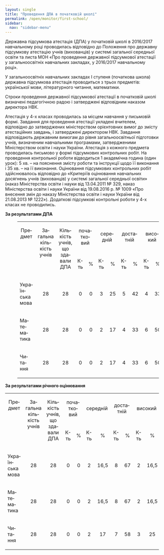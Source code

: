 ```yaml
---
layout: single
title: "Проведення ДПА в початковій школі"
permalink: /open/monitor/first-school/
sidebar:
  nav: "sidebar-menu"
---
```


Державна підсумкова атестація (ДПА) у початковій школі в 2016/2017 навчальному році проводилась відповідно до Положення про державну підсумкову атестацію учнів (вихованців) у системі загальної середньої освіти та листа МОН «Про проведення державної підсумкової атестації у загальноосвітніх навчальних закладах, у 2016/2017 навчальному році».

У загальноосвітніх навчальних закладах І ступеня (початкова школа) державна підсумкова атестація проводиться з трьох предметів: української мови, літературного читання, математики.

Строки проведення державної підсумкової атестації в початковій школі визначені педагогічною радою і затверджені відповідним наказом директора НВК.

Атестація у 4-х класах проводилась за місцем навчання у письмовій формі. Завдання для проведення атестації укладені вчителем, відповідно до затверджених міністерством орієнтовних вимог до змісту атестаційних завдань, і затверджені директором НВК. Завдання відповідають державним вимогам до рівня загальноосвітньої підготовки учнів, визначеним навчальними програмами, затвердженими Міністерством освіти і науки України.
Атестація з кожного предмета проводилась письмово у формі підсумкових контрольних робіт. На проведення контрольної роботи відводиться 1 академічна година (один урок): 5 хв. – на пояснення змісту роботи та інструкції щодо її виконання і 35 хв. – на її виконання. Оцінювання підсумкових контрольних робіт здійснювалось відповідно до «Критеріїв оцінювання навчальних досягнень учнів (вихованців) у системі загальної середньої освіти» (наказ Міністерства освіти і науки від 13.04.2011 № 329, наказ Міністерства освіти і науки України від 19.08.2016 р. № 1009 «Про внесення змін до наказу Міністерства освіти і науки України від 21.08.2013 № 1222»). Додаткові підсумкові контрольні роботи у 4-х класах не проводились.

<p lang="uk-UA">
    <strong>За результатами ДПА</strong>
</p>
<dl>
    <dl>
        <dd>
            <table width="927" cellpadding="7" cellspacing="0">
                <colgroup>
                    <col width="153"/>
                    <col width="72"/>
                    <col width="75"/>
                    <col width="33"/>
                    <col width="33"/>
                    <col width="33"/>
                    <col width="33"/>
                    <col width="33"/>
                    <col width="33"/>
                    <col width="33"/>
                    <col width="33"/>
                    <col width="94"/>
                    <col width="82"/>
                </colgroup>
                <tbody>
                    <tr>
                        <td rowspan="2" width="153" height="26" valign="top">
                            <p lang="uk-UA" align="center">
                                Предмет
                            </p>
                        </td>
                        <td rowspan="2" width="72" valign="top">
                            <p lang="uk-UA" align="center">
                                Загальна кількість учнів
                            </p>
                        </td>
                        <td rowspan="2" width="75" valign="top">
                            <p lang="uk-UA" align="center">
                                Кількість учнів, що здавали ДПА
                            </p>
                        </td>
                        <td colspan="2" width="81">
                            <p lang="uk-UA" align="center">
                                початковий
                            </p>
                        </td>
                        <td colspan="2" width="81">
                            <p lang="uk-UA" align="center">
                                середній
                            </p>
                        </td>
                        <td colspan="2" width="81">
                            <p lang="uk-UA" align="center">
                                достатній
                            </p>
                        </td>
                        <td colspan="2" width="81">
                            <p lang="uk-UA" align="center">
                                високий
                            </p>
                        </td>
                        <td rowspan="2" width="94">
                            <p lang="uk-UA" align="center">
                                % успішності
                            </p>
                        </td>
                        <td rowspan="2" width="82">
                            <p lang="ru-RU" align="center">
                                % якість знань
                            </p>
                        </td>
                    </tr>
                    <tr>
                        <td width="33">
                            <p lang="uk-UA" align="center">
                                К-ть
                            </p>
                        </td>
                        <td width="33">
                            <p lang="uk-UA" align="center">
                                %
                            </p>
                        </td>
                        <td width="33">
                            <p lang="uk-UA" align="center">
                                К-ть
                            </p>
                        </td>
                        <td width="33">
                            <p lang="uk-UA" align="center">
                                %
                            </p>
                        </td>
                        <td width="33">
                            <p lang="uk-UA" align="center">
                                К-ть
                            </p>
                        </td>
                        <td width="33">
                            <p lang="uk-UA" align="center">
                                %
                            </p>
                        </td>
                        <td width="33">
                            <p lang="uk-UA" align="center">
                                К-ть
                            </p>
                        </td>
                        <td width="33">
                            <p lang="uk-UA" align="center">
                                %
                            </p>
                        </td>
                    </tr>
                    <tr>
                        <td width="153" valign="bottom">
                            <p lang="uk-UA">
                                Українська мова
                            </p>
                        </td>
                        <td width="72">
                            <p lang="uk-UA" align="center">
                                28
                            </p>
                        </td>
                        <td width="75">
                            <p lang="uk-UA" align="center">
                                28
                            </p>
                        </td>
                        <td width="33">
                            <p lang="uk-UA" align="center">
                                0
                            </p>
                        </td>
                        <td width="33">
                            <p lang="uk-UA" align="center">
                                0
                            </p>
                        </td>
                        <td width="33">
                            <p lang="uk-UA" align="center">
                                3
                            </p>
                        </td>
                        <td width="33">
                            <p lang="uk-UA" align="center">
                                25
                            </p>
                        </td>
                        <td width="33">
                            <p lang="uk-UA" align="center">
                                5
                            </p>
                        </td>
                        <td width="33">
                            <p lang="uk-UA" align="center">
                                42
                            </p>
                        </td>
                        <td width="33">
                            <p lang="uk-UA" align="center">
                                4
                            </p>
                        </td>
                        <td width="33">
                            <p lang="uk-UA" align="center">
                                33
                            </p>
                        </td>
                        <td width="94">
                            <p lang="uk-UA" align="center">
                                100
                            </p>
                        </td>
                        <td width="82">
                            <p lang="uk-UA" align="center">
                                75
                            </p>
                        </td>
                    </tr>
                    <tr>
                        <td width="153" valign="bottom">
                            <p lang="uk-UA">
                                Математика
                            </p>
                        </td>
                        <td width="72">
                            <p lang="uk-UA" align="center">
                                28
                            </p>
                        </td>
                        <td width="75">
                            <p lang="uk-UA" align="center">
                                28
                            </p>
                        </td>
                        <td width="33">
                            <p lang="uk-UA" align="center">
                                0
                            </p>
                        </td>
                        <td width="33">
                            <p lang="uk-UA" align="center">
                                0
                            </p>
                        </td>
                        <td width="33">
                            <p lang="uk-UA" align="center">
                                2
                            </p>
                        </td>
                        <td width="33">
                            <p lang="uk-UA" align="center">
                                17
                            </p>
                        </td>
                        <td width="33">
                            <p lang="uk-UA" align="center">
                                4
                            </p>
                        </td>
                        <td width="33">
                            <p lang="uk-UA" align="center">
                                33
                            </p>
                        </td>
                        <td width="33">
                            <p lang="uk-UA" align="center">
                                6
                            </p>
                        </td>
                        <td width="33">
                            <p lang="uk-UA" align="center">
                                50
                            </p>
                        </td>
                        <td width="94">
                            <p lang="uk-UA" align="center">
                                100
                            </p>
                        </td>
                        <td width="82">
                            <p lang="uk-UA" align="center">
                                83
                            </p>
                        </td>
                    </tr>
                    <tr>
                        <td width="153" valign="bottom">
                            <p lang="uk-UA">
                                Читання
                            </p>
                        </td>
                        <td width="72">
                            <p lang="uk-UA" align="center">
                                28
                            </p>
                        </td>
                        <td width="75">
                            <p lang="uk-UA" align="center">
                                28
                            </p>
                        </td>
                        <td width="33">
                            <p lang="uk-UA" align="center">
                                0
                            </p>
                        </td>
                        <td width="33">
                            <p lang="uk-UA" align="center">
                                0
                            </p>
                        </td>
                        <td width="33">
                            <p lang="uk-UA" align="center">
                                2
                            </p>
                        </td>
                        <td width="33">
                            <p lang="uk-UA" align="center">
                                17
                            </p>
                        </td>
                        <td width="33">
                            <p lang="uk-UA" align="center">
                                4
                            </p>
                        </td>
                        <td width="33">
                            <p lang="uk-UA" align="center">
                                33
                            </p>
                        </td>
                        <td width="33">
                            <p lang="uk-UA" align="center">
                                6
                            </p>
                        </td>
                        <td width="33">
                            <p lang="uk-UA" align="center">
                                50
                            </p>
                        </td>
                        <td width="94">
                            <p lang="uk-UA" align="center">
                                100
                            </p>
                        </td>
                        <td width="82">
                            <p lang="uk-UA" align="center">
                                83
                            </p>
                        </td>
                    </tr>
                </tbody>
            </table>
        </dd>
    </dl>
</dl>
<p lang="ru-RU">
    <strong>За результатами річного оцінювання</strong>
</p>
<center>
    <table dir="ltr" width="920" cellpadding="7" cellspacing="0">
        <colgroup>
            <col width="153"/>
            <col width="72"/>
            <col width="75"/>
            <col width="32"/>
            <col width="32"/>
            <col width="32"/>
            <col width="32"/>
            <col width="32"/>
            <col width="32"/>
            <col width="32"/>
            <col width="32"/>
            <col width="93"/>
            <col width="89"/>
        </colgroup>
        <tbody>
            <tr>
                <td rowspan="2" width="153" height="21" valign="top">
                    <p lang="uk-UA" align="center">
                        Предмет
                    </p>
                </td>
                <td rowspan="2" width="72" valign="top">
                    <p lang="uk-UA" align="center">
                        Загальна кількість учнів
                    </p>
                </td>
                <td rowspan="2" width="75" valign="top">
                    <p lang="uk-UA" align="center">
                        Кількість учнів, що здавали ДПА
                    </p>
                </td>
                <td colspan="2" width="78">
                    <p lang="uk-UA" align="center">
                        початковий
                    </p>
                </td>
                <td colspan="2" width="78">
                    <p lang="uk-UA" align="center">
                        середній
                    </p>
                </td>
                <td colspan="2" width="78">
                    <p lang="uk-UA" align="center">
                        достатній
                    </p>
                </td>
                <td colspan="2" width="78">
                    <p lang="uk-UA" align="center">
                        високий
                    </p>
                </td>
                <td rowspan="2" width="93">
                    <p lang="uk-UA" align="center">
                        % успішності
                    </p>
                </td>
                <td rowspan="2" width="89">
                    <p lang="ru-RU" align="center">
                        % якість знань
                    </p>
                </td>
            </tr>
            <tr>
                <td width="32">
                    <p lang="uk-UA" align="center">
                        К-ть
                    </p>
                </td>
                <td width="32">
                    <p lang="uk-UA" align="center">
                        %
                    </p>
                </td>
                <td width="32">
                    <p lang="uk-UA" align="center">
                        К-ть
                    </p>
                </td>
                <td width="32">
                    <p lang="uk-UA" align="center">
                        %
                    </p>
                </td>
                <td width="32">
                    <p lang="uk-UA" align="center">
                        К-ть
                    </p>
                </td>
                <td width="32">
                    <p lang="uk-UA" align="center">
                        %
                    </p>
                </td>
                <td width="32">
                    <p lang="uk-UA" align="center">
                        К-ть
                    </p>
                </td>
                <td width="32">
                    <p lang="uk-UA" align="center">
                        %
                    </p>
                </td>
            </tr>
            <tr>
                <td width="153">
                    <p lang="uk-UA">
                        Українська мова
                    </p>
                </td>
                <td width="72">
                    <p lang="uk-UA" align="center">
                        28
                    </p>
                </td>
                <td width="75">
                    <p lang="uk-UA" align="center">
                        28
                    </p>
                </td>
                <td width="32">
                    <p lang="uk-UA" align="center">
                        0
                    </p>
                </td>
                <td width="32">
                    <p lang="uk-UA" align="center">
                        0
                    </p>
                </td>
                <td width="32">
                    <p lang="uk-UA" align="center">
                        2
                    </p>
                </td>
                <td width="32">
                    <p lang="uk-UA" align="center">
                        16,5
                    </p>
                </td>
                <td width="32">
                    <p lang="uk-UA" align="center">
                        8
                    </p>
                </td>
                <td width="32">
                    <p lang="uk-UA" align="center">
                        67
                    </p>
                </td>
                <td width="32">
                    <p lang="uk-UA" align="center">
                        2
                    </p>
                </td>
                <td width="32">
                    <p lang="uk-UA" align="center">
                        16,5
                    </p>
                </td>
                <td width="93">
                    <p lang="uk-UA" align="center">
                        100
                    </p>
                </td>
                <td width="89">
                    <p lang="uk-UA" align="center">
                        83,5
                    </p>
                </td>
            </tr>
            <tr>
                <td width="153">
                    <p lang="uk-UA">
                        Математика
                    </p>
                </td>
                <td width="72">
                    <p lang="uk-UA" align="center">
                        28
                    </p>
                </td>
                <td width="75">
                    <p lang="uk-UA" align="center">
                        28
                    </p>
                </td>
                <td width="32">
                    <p lang="uk-UA" align="center">
                        0
                    </p>
                </td>
                <td width="32">
                    <p lang="uk-UA" align="center">
                        0
                    </p>
                </td>
                <td width="32">
                    <p lang="uk-UA" align="center">
                        2
                    </p>
                </td>
                <td width="32">
                    <p lang="uk-UA" align="center">
                        16,5
                    </p>
                </td>
                <td width="32">
                    <p lang="uk-UA" align="center">
                        8
                    </p>
                </td>
                <td width="32">
                    <p lang="uk-UA" align="center">
                        67
                    </p>
                </td>
                <td width="32">
                    <p lang="uk-UA" align="center">
                        2
                    </p>
                </td>
                <td width="32">
                    <p lang="uk-UA" align="center">
                        16,5
                    </p>
                </td>
                <td width="93">
                    <p lang="uk-UA" align="center">
                        100
                    </p>
                </td>
                <td width="89">
                    <p lang="uk-UA" align="center">
                        83,5
                    </p>
                </td>
            </tr>
            <tr>
                <td width="153">
                    <p lang="uk-UA">
                        Читання
                    </p>
                </td>
                <td width="72">
                    <p lang="uk-UA" align="center">
                        28
                    </p>
                </td>
                <td width="75">
                    <p lang="uk-UA" align="center">
                        28
                    </p>
                </td>
                <td width="32">
                    <p lang="uk-UA" align="center">
                        0
                    </p>
                </td>
                <td width="32">
                    <p lang="uk-UA" align="center">
                        0
                    </p>
                </td>
                <td width="32">
                    <p lang="uk-UA" align="center">
                        2
                    </p>
                </td>
                <td width="32">
                    <p lang="uk-UA" align="center">
                        17
                    </p>
                </td>
                <td width="32">
                    <p lang="uk-UA" align="center">
                        7
                    </p>
                </td>
                <td width="32">
                    <p lang="uk-UA" align="center">
                        58
                    </p>
                </td>
                <td width="32">
                    <p lang="uk-UA" align="center">
                        3
                    </p>
                </td>
                <td width="32">
                    <p lang="uk-UA" align="center">
                        25
                    </p>
                </td>
                <td width="93">
                    <p lang="uk-UA" align="center">
                        100
                    </p>
                </td>
                <td width="89">
                    <p lang="uk-UA" align="center">
                        83
                    </p>
                </td>
            </tr>
        </tbody>
    </table>
</center>
<br/>
